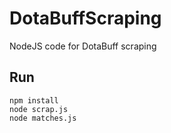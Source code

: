 # DotaBuffScraping

NodeJS code for DotaBuff scraping

## Run

```
npm install
node scrap.js
node matches.js
```
